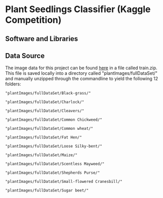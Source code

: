 # Plant Seedlings Classifier (Kaggle Competition)

## Software and Libraries

## Data Source
The image data for this project can be found [here](https://www.kaggle.com/c/plant-seedlings-classification/data) in a file called train.zip. This file is saved locally into a directory called "plantImages/fullDataSet/" and manually unzipped through the commandline to yield the following 12 folders:

    "plantImages/fullDataSet/Black-grass/"

    "plantImages/fullDataSet/Charlock/"

    "plantImages/fullDataSet/Cleavers/"

    "plantImages/fullDataSet/Common Chickweed/"

    "plantImages/fullDataSet/Common wheat/"

    "plantImages/fullDataSet/Fat Hen/"

    "plantImages/fullDataSet/Loose Silky-bent/"

    "plantImages/fullDataSet/Maize/"

    "plantImages/fullDataSet/Scentless Mayweed/"

    "plantImages/fullDataSet/Shepherds Purse/"

    "plantImages/fullDataSet/Small-flowered Cranesbill/"

    "plantImages/fullDataSet/Sugar beet/"